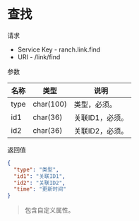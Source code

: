 # 查找

请求
- Service Key - ranch.link.find
- URI - /link/find

参数

|名称|类型|说明|
|---|---|---|
|type|char(100)|类型，必须。|
|id1|char(36)|关联ID1，必须。|
|id2|char(36)|关联ID2，必须。|

返回值
```json
{
  "type": "类型",
  "id1": "关联ID1",
  "id2": "关联ID2",
  "time": "更新时间"
}
```
> 包含自定义属性。

